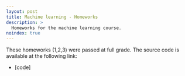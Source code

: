 ```yaml
---
layout: post
title: Machine learning - Homeworks
description: >
  Homeworks for the machine learning course.
noindex: true
---
```


These homeworks (1,2,3) were passed at full grade. The source code is available at the following link:

* [code]

[Data structures and algorithms]: https://github.com/blackwiz4rd/Data-structures-and-Algorithms
[Java programming basics]: https://github.com/blackwiz4rd/JavaBasics
